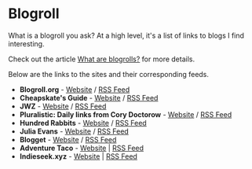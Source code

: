 # Blogroll

What is a blogroll you ask? At a high level, it's a list of links to blogs I find interesting.

Check out the article [What are blogrolls?](https://blogroll.org/what-are-blogrolls/) for more details.

Below are the links to the sites and their corresponding feeds.

- **Blogroll.org** - [Website](https://blogroll.org/) / [RSS Feed](https://blogroll.org/feed/)
- **Cheapskate's Guide** - [Website](https://cheapskatesguide.org/) / [RSS Feed](https://cheapskatesguide.org/cheapskates-guide-rss-feed.xml)
- **JWZ** - [Website](https://www.jwz.org/blog/) / [RSS Feed](https://cdn.jwz.org/blog/feed/)
- **Pluralistic: Daily links from Cory Doctorow** - [Website](https://pluralistic.net/) / [RSS Feed](https://pluralistic.net/feed/)
- **Hundred Rabbits** - [Website](https://100r.co/site/home.html) / [RSS Feed](https://100r.co/links/rss.xml)
- **Julia Evans** - [Website](https://jvns.ca/) / [RSS Feed](https://jvns.ca/atom.xml)
- **Blogget** - [Website](https://blogget.substack.com/) / [RSS Feed](https://blogget.substack.com/feed)
- **Adventure Taco** - [Website](https://adventuretaco.com/) | [RSS Feed](https://adventuretaco.com/feed/)
- **Indieseek.xyz** - [Website](https://indieseek.xyz/) | [RSS Feed](https://indieseek.xyz/feed/)